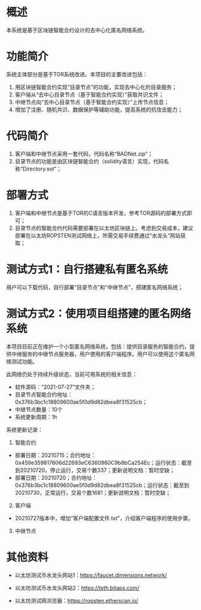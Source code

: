 # 概述
本系统是基于区块链智能合约设计的去中心化匿名网络系统。

# 功能简介
系统主体部分是基于TOR系统改进。本项目的主要改进包括：
1. 用区块链智能合约实现“目录节点”的功能，实现去中心化的目录服务；
2. 客户端从“去中心目录节点（基于智能合约实现）”获取共识文件；
3. 中继节点向“去中心目录节点（基于智能合约实现）”上传节点信息；
4. 增加了注册、随机共识、数据保护等辅助功能，提高系统的抗攻击能力；

# 代码简介
1. 客户端和中继节点采用一套代码，代码名称“BADNet.zip”；
2. 目录节点的功能是由区块链智能合约（solidity语言）实现，代码名称“Directory.sol”；

# 部署方式
1. 客户端和中继节点是基于TOR的C语言版本开发，参考TOR源码的部署方式即可；
2. 目录节点的智能合约代码需要部署在以太坊区块链上。考虑到交易成本，建议部署在以太坊ROPSTEN测试网络上，所需交易手续费通过“水龙头”网站获取；

# 测试方式1：自行搭建私有匿名系统
用户可以下载代码，自行部署“目录节点”和“中继节点”，搭建匿名网络系统；

# 测试方式2：使用项目组搭建的匿名网络系统

本项目目前正在维护一个小型匿名网络系统，包括：提供目录服务的智能合约，提供中继服务的中继节点服务器，用户使用的客户端程序。用户可以使用这个匿名网络测试功能。

此网络仍处于持续升级状态，当前可用系统的相关信息：
- 软件源码：“2021-07-27”文件夹；
- 目录节点智能合约地址：0x376b3bc1c18809600ae5f0d9d82dbea8f31525cb；
- 中继节点数量：10个
- 系统更新周期：1h

系统更新记录：

1. 智能合约
- 部署日期：20210715；合约地址：0x459e359817606d22693eC6360960C9b8bCa254Ec；运行状态：截至到20210720，停止运行，交易个数337；更新说明文档：暂时空缺；
- 部署日期：20210720；合约地址：0x376b3bc1c18809600ae5f0d9d82dbea8f31525cb；运行状态：截至到20210730，正常运行，交易个数1681；更新说明文档：暂时空缺；

2. 客户端
- 20210727版本中，增加“客户端配置文件.txt”，介绍客户端程序的使用步骤。

3. 中继节点


# 其他资料

- 以太坊测试币水龙头网站1：https://faucet.dimensions.network/
- 以太坊测试币水龙头网站2：https://teth.bitaps.com/

- 以太坊测试网浏览器：https://ropsten.etherscan.io/
